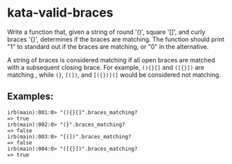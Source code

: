kata-valid-braces
================

Write a function that, given a string of round '()', square '[]', and curly braces '{}', determines if the braces are matching. The function should print "1" to standard out if the braces are matching, or "0" in the alternative.

A string of braces is considered matching if all open braces are matched with a subsequent closing brace. For example, `(){}[]` and `([{}])` are matching , while `(}`, `[(])`, and `[({})](]` would be considered not matching.

Examples:
---------

	irb(main):001:0> "(){}[]".braces_matching?
	=> true
	irb(main):002:0> "(}".braces_matching?
	=> false
	irb(main):003:0> "[(])".braces_matching?
	=> false
	irb(main):004:0> "([{}])".braces_matching?
	=> true
